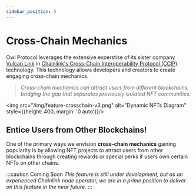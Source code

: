 ```yaml
---
sidebar_position: 5
---
```


# Cross-Chain Mechanics

Owl Protocol leverages the extensive experstise of its sister company [Vulcan Link](https://vulcan.link) in [Chainlink's Cross-Chain Interoperability
Protocol (CCIP)](https://chain.link/cross-chain) technology. This technology allows developers and creators to create engaging cross-chain mechanics.

> *Cross-chain mechanics can attract users from different blockchains, bridging the gap that separates previously isolated NFT communities.*

<img src="/img/feature-crosschain-v3.png" alt="Dynamic NFTs Diagram" style={{height: 400, margin: '0 auto'}}/>

## Entice Users from Other Blockchains!

One of the primary ways we envision **cross-chain mechanics** gaining popularity is by allowing NFT projects to attract
users from other blockchains through creating rewards or special perks if users own certain NFTs on other chains.

:::caution Coming Soon
*This feature is still under development, but as an experienced Chainlink node operator, we are in a prime position to
deliver on this feature in the near future.*
:::
